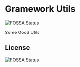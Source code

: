 # Gramework Utils
[![FOSSA Status](https://app.fossa.io/api/projects/git%2Bgithub.com%2Fgramework%2Futils.svg?type=shield)](https://app.fossa.io/projects/git%2Bgithub.com%2Fgramework%2Futils?ref=badge_shield)

Some Good Utils


## License
[![FOSSA Status](https://app.fossa.io/api/projects/git%2Bgithub.com%2Fgramework%2Futils.svg?type=large)](https://app.fossa.io/projects/git%2Bgithub.com%2Fgramework%2Futils?ref=badge_large)
